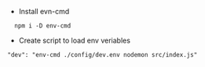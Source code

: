 - Install evn-cmd
```
  npm i -D env-cmd
```
- Create script to load env veriables
```
"dev": "env-cmd ./config/dev.env nodemon src/index.js"
```